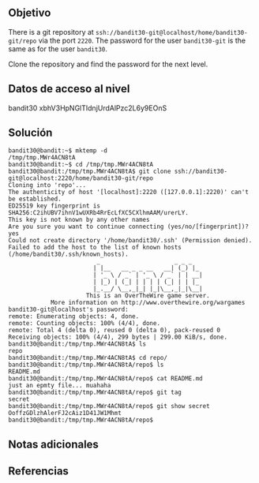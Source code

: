 ## Objetivo
There is a git repository at `ssh://bandit30-git@localhost/home/bandit30-git/repo` via the port `2220`. The password for the user `bandit30-git` is the same as for the user `bandit30`.

Clone the repository and find the password for the next level.
## Datos de acceso al nivel
bandit30
xbhV3HpNGlTIdnjUrdAlPzc2L6y9EOnS
## Solución
```
bandit30@bandit:~$ mktemp -d
/tmp/tmp.MWr4ACN8tA
bandit30@bandit:~$ cd /tmp/tmp.MWr4ACN8tA
bandit30@bandit:/tmp/tmp.MWr4ACN8tA$ git clone ssh://bandit30-git@localhost:2220/home/bandit30-git/repo
Cloning into 'repo'...
The authenticity of host '[localhost]:2220 ([127.0.0.1]:2220)' can't be established.
ED25519 key fingerprint is SHA256:C2ihUBV7ihnV1wUXRb4RrEcLfXC5CXlhmAAM/urerLY.
This key is not known by any other names
Are you sure you want to continue connecting (yes/no/[fingerprint])? yes
Could not create directory '/home/bandit30/.ssh' (Permission denied).
Failed to add the host to the list of known hosts (/home/bandit30/.ssh/known_hosts).
                         _                     _ _ _
                        | |__   __ _ _ __   __| (_) |_
                        | '_ \ / _` | '_ \ / _` | | __|
                        | |_) | (_| | | | | (_| | | |_
                        |_.__/ \__,_|_| |_|\__,_|_|\__|
                      This is an OverTheWire game server.
            More information on http://www.overthewire.org/wargames
bandit30-git@localhost's password:
remote: Enumerating objects: 4, done.
remote: Counting objects: 100% (4/4), done.
remote: Total 4 (delta 0), reused 0 (delta 0), pack-reused 0
Receiving objects: 100% (4/4), 299 bytes | 299.00 KiB/s, done.
bandit30@bandit:/tmp/tmp.MWr4ACN8tA$ ls
repo
bandit30@bandit:/tmp/tmp.MWr4ACN8tA$ cd repo/
bandit30@bandit:/tmp/tmp.MWr4ACN8tA/repo$ ls
README.md
bandit30@bandit:/tmp/tmp.MWr4ACN8tA/repo$ cat README.md
just an epmty file... muahaha
bandit30@bandit:/tmp/tmp.MWr4ACN8tA/repo$ git tag
secret
bandit30@bandit:/tmp/tmp.MWr4ACN8tA/repo$ git show secret
OoffzGDlzhAlerFJ2cAiz1D41JW1Mhmt
bandit30@bandit:/tmp/tmp.MWr4ACN8tA/repo$
```
## Notas adicionales

## Referencias